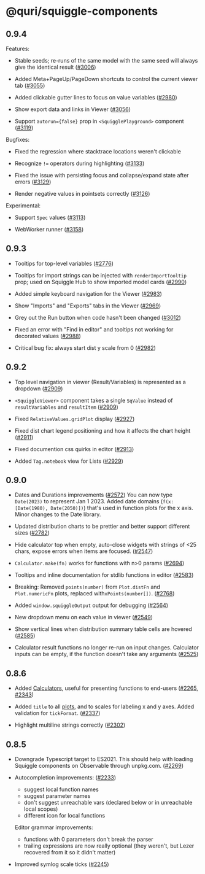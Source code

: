 # @quri/squiggle-components

## 0.9.4

Features:

- Stable seeds; re-runs of the same model with the same seed will always give the identical result ([#3006](https://github.com/quantified-uncertainty/squiggle/pull/3006))

- Added Meta+PageUp/PageDown shortcuts to control the current viewer tab ([#3055](https://github.com/quantified-uncertainty/squiggle/pull/3055))

- Added clickable gutter lines to focus on value variables ([#2980](https://github.com/quantified-uncertainty/squiggle/pull/2980))

- Show export data and links in Viewer ([#3056](https://github.com/quantified-uncertainty/squiggle/pull/3056))

- Support `autorun={false}` prop in `<SquigglePlayground>` component ([#3119](https://github.com/quantified-uncertainty/squiggle/pull/3119))

Bugfixes:

- Fixed the regression where stacktrace locations weren't clickable

- Recognize `!=` operators during highlighting ([#3133](https://github.com/quantified-uncertainty/squiggle/pull/3133))

- Fixed the issue with persisting focus and collapse/expand state after errors ([#3129](https://github.com/quantified-uncertainty/squiggle/pull/3129))

- Render negative values in pointsets correctly ([#3126](https://github.com/quantified-uncertainty/squiggle/pull/3126))

Experimental:

- Support `Spec` values ([#3113](https://github.com/quantified-uncertainty/squiggle/pull/3113))

- WebWorker runner ([#3158](https://github.com/quantified-uncertainty/squiggle/pull/3158))

## 0.9.3

- Tooltips for top-level variables ([#2776](https://github.com/quantified-uncertainty/squiggle/pull/2776))

- Tooltips for import strings can be injected with `renderImportTooltip` prop; used on Squiggle Hub to show imported model cards ([#2990](https://github.com/quantified-uncertainty/squiggle/pull/2990))

- Added simple keyboard navigation for the Viewer ([#2983](https://github.com/quantified-uncertainty/squiggle/pull/2983))

- Show "Imports" and "Exports" tabs in the Viewer ([#2969](https://github.com/quantified-uncertainty/squiggle/pull/2969))

- Grey out the Run button when code hasn't been changed ([#3012](https://github.com/quantified-uncertainty/squiggle/pull/3012))

- Fixed an error with "Find in editor" and tooltips not working for decorated values ([#2988](https://github.com/quantified-uncertainty/squiggle/pull/2988))

- Critical bug fix: always start dist y scale from 0 ([#2982](https://github.com/quantified-uncertainty/squiggle/pull/2982))

## 0.9.2

- Top level navigation in viewer (Result/Variables) is represented as a dropdown ([#2909](https://github.com/quantified-uncertainty/squiggle/pull/2909))

- `<SquiggleViewer>` component takes a single `SqValue` instead of `resultVariables` and `resultItem` ([#2909](https://github.com/quantified-uncertainty/squiggle/pull/2909))

- Fixed `RelativeValues.gridPlot` display ([#2927](https://github.com/quantified-uncertainty/squiggle/pull/2927))

- Fixed dist chart legend positioning and how it affects the chart height ([#2911](https://github.com/quantified-uncertainty/squiggle/pull/2911))

- Fixed documention css quirks in editor ([#2913](https://github.com/quantified-uncertainty/squiggle/pull/2913))

- Added `Tag.notebook` view for Lists ([#2929](https://github.com/quantified-uncertainty/squiggle/pull/2929))

## 0.9.0

- Dates and Durations improvements ([#2572](https://github.com/quantified-uncertainty/squiggle/pull/2572))
  You can now type `Date(2023)` to represent Jan 1 2023.
  Added date domains (`f(x: [Date(1980), Date(2050)])`) that's used in function plots for the x axis.
  Minor changes to the Date library.

- Updated distribution charts to be prettier and better support different sizes ([#2782](https://github.com/quantified-uncertainty/squiggle/pull/2782))

- Hide calculator top when empty, auto-close widgets with strings of <25 chars, expose errors when items are focused. ([#2547](https://github.com/quantified-uncertainty/squiggle/pull/2547))

- `Calculator.make(fn)` works for functions with n>0 params ([#2694](https://github.com/quantified-uncertainty/squiggle/pull/2694))

- Tooltips and inline documentation for stdlib functions in editor ([#2583](https://github.com/quantified-uncertainty/squiggle/pull/2583))

- Breaking: Removed `points(number)` from `Plot.distFn` and `Plot.numericFn` plots, replaced with`xPoints(number[])`. ([#2768](https://github.com/quantified-uncertainty/squiggle/pull/2768))

- Added `window.squiggleOutput` output for debugging ([#2564](https://github.com/quantified-uncertainty/squiggle/pull/2564))

- New dropdown menu on each value in viewer ([#2549](https://github.com/quantified-uncertainty/squiggle/pull/2549))

- Show vertical lines when distribution summary table cells are hovered ([#2585](https://github.com/quantified-uncertainty/squiggle/pull/2585))

- Calculator result functions no longer re-run on input changes. Calculator inputs can be empty, if the function doesn't take any arguments ([#2525](https://github.com/quantified-uncertainty/squiggle/pull/2525))

## 0.8.6

- Added [Calculators](https://www.squiggle-language.com/docs/Api/Calculator), useful for presenting functions to end-users ([#2265](https://github.com/quantified-uncertainty/squiggle/pull/2265), [#2343](https://github.com/quantified-uncertainty/squiggle/pull/2343))

- Added `title` to all [plots](https://www.squiggle-language.com/docs/Api/Plot), and to scales for labeling x and y axes. Added validation for `tickFormat`. ([#2337](https://github.com/quantified-uncertainty/squiggle/pull/2337))

- Highlight multiline strings correctly ([#2302](https://github.com/quantified-uncertainty/squiggle/pull/2302))

## 0.8.5

- Downgrade Typescript target to ES2021. This should help with loading Squiggle components on Observable through unpkg.com. ([#2269](https://github.com/quantified-uncertainty/squiggle/pull/2269))

- Autocompletion improvements: ([#2233](https://github.com/quantified-uncertainty/squiggle/pull/2233))

  - suggest local function names
  - suggest parameter names
  - don't suggest unreachable vars (declared below or in unreachable local scopes)
  - different icon for local functions

  Editor grammar improvements:

  - functions with 0 parameters don't break the parser
  - trailing expressions are now really optional (they weren't, but Lezer recovered from it so it didn't matter)

- Improved symlog scale ticks ([#2245](https://github.com/quantified-uncertainty/squiggle/pull/2245))
